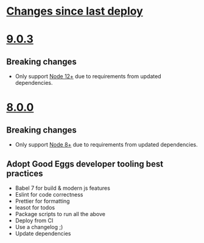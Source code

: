 # [Changes since last deploy](https://github.com/goodeggs/json-fetch/compare/v8.0.0...master)

# [9.0.3](https://github.com/goodeggs/json-fetch/compare/v8.0.0...v9.0.3)

## Breaking changes

- Only support [Node 12+](https://github.com/nodejs/Release#release-schedule) due to requirements from updated dependencies.

# [8.0.0](https://github.com/goodeggs/json-fetch/compare/v7.5.1...v8.0.0)

## Breaking changes

- Only support [Node 8+](https://github.com/nodejs/Release#release-schedule) due to requirements from updated dependencies.

## Adopt Good Eggs developer tooling best practices

- Babel 7 for build & modern js features
- Eslint for code correctness
- Prettier for formatting
- leasot for todos
- Package scripts to run all the above
- Deploy from CI
- Use a changelog ;)
- Update dependencies
